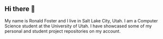 ## Hi there 👋

My name is Ronald Foster and I live in Salt Lake City, Utah.
I am a Computer Science student at the University of Utah. I have showcased some of my personal and student project repositories on my account.
